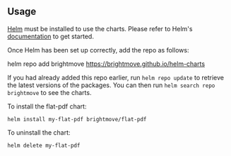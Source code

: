 ## Usage

[Helm](https://helm.sh) must be installed to use the charts.  Please refer to
Helm's [documentation](https://helm.sh/docs) to get started.

Once Helm has been set up correctly, add the repo as follows:

  helm repo add brightmove https://brightmove.github.io/helm-charts

If you had already added this repo earlier, run `helm repo update` to retrieve
the latest versions of the packages.  You can then run `helm search repo
brightmove` to see the charts.

To install the flat-pdf chart:

    helm install my-flat-pdf brightmove/flat-pdf

To uninstall the chart:

    helm delete my-flat-pdf
